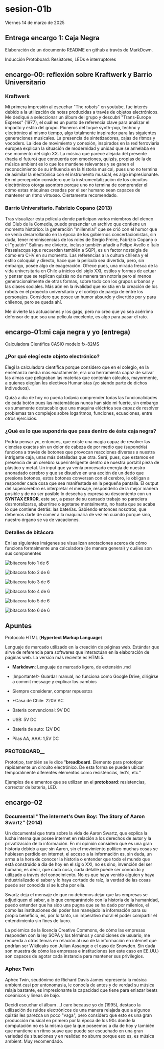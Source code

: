 # sesion-01b

Viernes 14 de marzo de 2025

## Entrega encargo 1: Caja Negra

Elaboración de un documento README en github a través de MarkDown.

Inducción Protoboard: Resistores, LEDs e interruptores

## encargo-00: reflexión sobre Kraftwerk y Barrio Universitario

### Kraftwerk

Mi primera impresión al escuchar "The robots" en youtube, fue interés debido a la utilización de notas producidas a través de objetos electrónicos. Me dediqué a seleccionar un álbum del grupo y descubrí "Trans-Europe Express" (1977), el cuál es un punto de referencia clave para analizar el impacto y estilo del grupo. Pioneros del toque synth-pop, techno y electrónico al mismo tiempo, algo totalmente inspirador para las siguientes generaciones musicales. La presencia de sintetizadores, cajas de ritmos y vocoders.  La idea de movimiento y conexión, inspirados en la red ferroviaria europea explican la situación de modernidad y unidad que se anhelaba en ese momento del siglo XX. La música que parece alejada del presente (hacia el futuro) que concuerda con emociones, quizás, propias de la de música ambient es lo que los mantiene relevantes y se ganen el reconocimiento de su influencia en la historia musical, pues uno no termina de asimilar la electrónica con el instrumento musical, es algo impresionante. En mi percepción considero que la instrumentalización de los circuitos electrónicos otorga asombro porque uno no termina de comprender el cómo estas máquinas creadas por el ser humano sean capaces de mantener un ritmo virtuoso. Ciertamente recomendado.

### Barrio Universitario. Fabrizio Copano (2013)

Tras visualizar esta película donde participan varios miembros del elenco del Club de la Comedia, puedo presenciar un archivo que contiene un momento histórico: la generación "millennial" que se crió con el humor que se venía desarrollando en la época de los gobiernos concertacionistas, sin duda, tener reminiscencias de los roles de Sergio Freire, Fabrizio Copano o el "guatón" Salinas me divierte, incluso también añadir a Felipe Avello e Ítalo Passalacqua (que recuerdan también a SQP), es un factor nostalgia de cómo era CHV en su momento. Las referencias a la cultura chilena y el estilo coloquial y directo, hace que la película sea divertida, pero, sin embargo, posee algo de exageración. Ofrece pues, una mirada fresca de la vida universitaria en Chile a inicios del siglo XXI, estilos y formas de actuar y pensar que se replican quizás no de manera tan notoria pero al menos generacionalmente de otras formas, sobre todo con los grupos urbanos y las clases sociales. Más aún en la rivalidad que existía en la creación de los robots en el proyecto universitario y el cortejo de pareja de entre los personajes. Considero que posee un humor absurdo y divertido por y para chilenos, pero se queda ahí.

Me divierte las actuaciones y los gags, pero no creo que yo sea acérrimo defensor de que sea una película excelente, es algo para pasar el rato.

## encargo-01:mi caja negra y yo (entrega)

Calculadora Científica CASIO modelo fx-82MS

### ¿Por qué elegí este objeto electrónico?

Elegí la calculadora científica porque considero que en el colegio, en la enseñanza media más exactamente, era una herramienta capaz de salvar las almas que peligraban las materias que contenían cálculos, mayormente, a quienes elegían los electivos Humanistas (yo siendo parte de dichos indivuduos).

Quizá a día de hoy no pueda todavía comprender todas las funcionalidades de cada botón pues las matemáticas nunca han sido mi fuerte, sin embargo es sumamente destacable que una máquina eléctrica sea capaz de resolver problemas tan complejos sobre logaritmos, funciones, ecuaciones, entre otros ejercicios.

### ¿Qué es lo que supondría que pasa dentro de ésta caja negra?

Podría pensar yo, entonces, que existe una magia capaz de resolver las ciencias exactas sin un dolor de cabeza de por medio que (supondría) funciona a través de botones que provocan reacciones diversas a nuestra intrigante caja, unas más detalladas que otra. Será, pues, que estamos en presencia de un cerebro superinteligente dentro de nuestra portátil pieza de plástico y metal. Un input que ya venía procesado energía de nuestro anonadado cerebro y que se disuelve en una acción de un dedo que presiona botones, estos botones conversan con el cerebro, le obligan a responder cada cosa que sea manifestada en la pequeña pantalla. El output del supercerebro es interpretar el mensaje, responderlo de la mejor manera posible y de no ser posible lo desecha y expresa su descontento con un __SYNTAX ERROR__, este ser, a pesar de su cansado trabajo no pareciera desmoralizarse, aburrirse o agotarse mentalmente, no hasta que se acaba lo que contiene detrás: las baterías. Sabiendo entonces nosotros, que debemos darle de comer a la maquinaria de vez en cuando porque sino, nuestro órgano se va de vacaciones.

### Detalles de bitácora

En las siguientes imágenes se visualizan anotaciones acerca de cómo funciona formalmente una calculadora (de manera general) y cuáles son sus componentes

![bitacora foto 1 de 6](./archivos/bitacora-01.jpg)

![bitacora foto 2 de 6](./archivos/bitacora-02.jpg)

![bitacora foto 3 de 6](./archivos/bitacora-03.jpg)

![bitacora foto 4 de 6](./archivos/bitacora-04.jpg)

![bitacora foto 5 de 6](./archivos/bitacora-05.jpg)

![bitacora foto 6 de 6](./archivos/bitacora-06.jpg)

## Apuntes

Protocolo HTML (__Hypertext Markup Language__)

Lenguaje de marcado utilizado en la creación de páginas web. Estándar que sirve de referencia para softwares que interactúan en la elaboración de páginas web. La versión más reciente es HTML5.

* __Markdown__: Lenguaje de marcado ligero, de extensión .md

* ¡Importante!> Guardar manual, no funciona como Google Drive, dirigirse a commit message y explicar los cambios
* Siempre considerar, comprar repuestos
* *Casa de Chile: 220V AC
* Batería convencional: 9V DC
* USB: 5V DC
* Batería de auto: 12V DC
* Pilas AA, AAA: 1,5V DC

### PROTOBOARD__

Prototipo, también se le dice "__breadboard__. Elemento para prototipar rápidamente un circuito electrónico. De esta forma se pueden ubicar temporalmente diferentes elementos como resistencias, led's, etc."

Ejemplos de elementos que se utilizan en el __protoboard__: resistencias, corrector de batería, LED.

## encargo-02

### Documental "The internet's Own Boy: The Story of Aaron Swartz" (2014)

Un documental que trata sobre la vida de Aaron Swartz, que explica la lucha interna que posee internet en relación a los derechos de autor y la privatización de la información. En mi opinión considero que es una gran historia debido a que sin Aaron, sin el movimiento político muchas cosas se hubiesen perdido en internet, el acceso a la información es, sin duda, un arma a la hora de conocer la historia o entender que todo el mundo que está construido a día de hoy en el siglo XXI, no es sino, invención del ser humano, es decir, que cada cosa, cada detalle puede ser conocido y utilizado a través del conocimiento. No es que haya venido alguien y haya industrializado el saber y lo haya cortado de raíz, la verdad de las cosas puede ser conocida si se lucha por ella.

Swartz deja el mensaje de que no debemos dejar que las empresas se adjudiquen el saber, a lo que comparándolo con la historia de la humanidad, puedo entender que ha sido una pugna que se ha dado por milenios, el cómo las instituciones del poder han manejado la información para su propio beneficio, es, por lo tanto, un imperativo moral el poder compartir el entendimiento sin fines de lucro.

La polémica de la licencia Creative Commons, de cómo las empresas responden con la ley SOPA y los términos y condiciones de usuario, me recuerda a otros temas en relación al uso de la información en internet que podrían ser Wikileaks con Julian Assange o el caso de Snowden. Sin duda son muestra de cómo las empresas e instituciones (en este caso en EE.UU.) son capaces de agotar cada instancia para mantener sus privilegios.

### Aphex Twin

Aphex Twin, seudónimo de Richard Davis James representa la música ambient casi por antonomasia, le conocía de antes y de verdad su música relaja bastante, es impresionante la capacidad que tiene para enlazar beats oceánicos y líneas de bajo.

Decidí escuchar el álbum ...I care because yo do (1995), destaco la utilización de ruidos electrónicos de una manera relajada que a algunos quizás les parezca un poco "vaga", pero considero que esto es una gran producción musical en primero por la época de los 90s donde la computación no es la misma que la que poseemos a día de hoy y también que mantiene un ritmo suave que puede ser escuchado en una gran variedad de situaciones y en realidad no aburre porque eso es, es música ambient. Muy recomendado.
